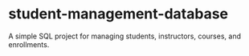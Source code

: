 # student-management-database
A simple SQL project for managing students, instructors, courses, and enrollments.
